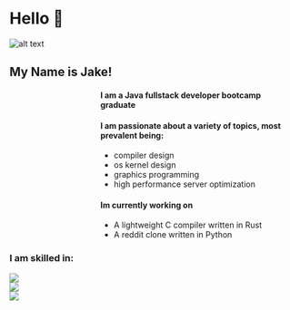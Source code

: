 <div> 
  <h1>Hello 👋</h1>
<!--   <img src="https://i.imgur.com/mBOLoZc.gif" alt="a nice pixel art of a scenic view, with a tree and leaves falling"></img> -->
  
<!-- ![jake the dog](https://i.pinimg.com/originals/16/94/5c/16945c320155f09714d53df27c81370a.gif) -->

![alt text](https://lastsecret.net/bitmapdreams/new52colors/pages/images/vr14_new52header.gif)

    
## My Name is Jake!
<div align="left" style="margin-left: 10rem;">

#### I am a Java fullstack developer bootcamp graduate
#### I am passionate about a variety of topics, most prevalent being:
  * compiler design
  * os kernel design
  * graphics programming
  * high performance server optimization
    
#### Im currently working on
  * A lightweight C compiler written in Rust
  * A reddit clone written in Python
</div>

  
### I am skilled in:
  <div>
    <a href="https://skillicons.dev">
      <img src="https://skillicons.dev/icons?i=rust,python,java,javascript,typescript,git,linux" /><br>
      <img src="https://skillicons.dev/icons?i=angular,arduino,aws,django,html,css,eclipse" /><br>
      <img src="https://skillicons.dev/icons?i=github,gradle,heroku,mysql,postman,spring,threejs" /><br>
    </a>
  </div>

</div>
